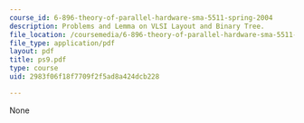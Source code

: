 ```yaml
---
course_id: 6-896-theory-of-parallel-hardware-sma-5511-spring-2004
description: Problems and Lemma on VLSI Layout and Binary Tree.
file_location: /coursemedia/6-896-theory-of-parallel-hardware-sma-5511-spring-2004/2983f06f18f7709f2f5ad8a424dcb228_ps9.pdf
file_type: application/pdf
layout: pdf
title: ps9.pdf
type: course
uid: 2983f06f18f7709f2f5ad8a424dcb228

---
```

None